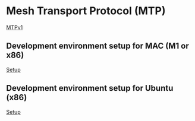 # Mesh Transport Protocol (MTP)

[MTPv1](linux-6.6.2/net/mtp/README.md)

## Development environment setup for MAC (M1 or x86)

[Setup](README-SETUP-MAC.md)

## Development environment setup for Ubuntu (x86)

[Setup](README-SETUP-LINUX.md)


